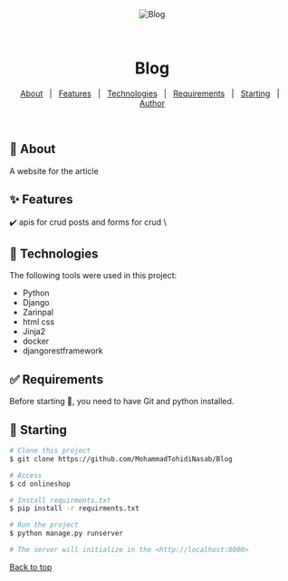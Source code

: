 <div align="center" id="top"> 
  <img src="./.github/app.gif" alt="Blog" />

  &#xa0;

  <!-- <a href="https://Blog.netlify.app">Demo</a> -->
</div>

<h1 align="center">Blog</h1>


</p>

<!-- Status -->

<!-- <h4 align="center"> 
	🚧  Blog 🚀 Under construction...  🚧
</h4> 

<hr> -->

<p align="center">
  <a href="#dart-about">About</a> &#xa0; | &#xa0; 
  <a href="#sparkles-features">Features</a> &#xa0; | &#xa0;
  <a href="#rocket-technologies">Technologies</a> &#xa0; | &#xa0;
  <a href="#white_check_mark-requirements">Requirements</a> &#xa0; | &#xa0;
  <a href="#checkered_flag-starting">Starting</a> &#xa0; | &#xa0;
  <a href="https://github.com/MohammadTohidiNasab" target="_blank">Author</a>
</p>

<br>

## :dart: About ##
A website for the article 
## :sparkles: Features ##

:heavy_check_mark: apis for crud posts and forms for crud \
  

## :rocket: Technologies ##

The following tools were used in this project:

- Python
- Django
- Zarinpal
- html css
- Jinja2
- docker
- djangorestframework
## :white_check_mark: Requirements ##

Before starting :checkered_flag:, you need to have Git and python installed.

## :checkered_flag: Starting ##

```bash
# Clone this project
$ git clone https://github.com/MohammadTohidiNasab/Blog

# Access
$ cd onlineshop

# Install requirments.txt
$ pip install -r requirments.txt

# Run the project
$ python manage.py runserver

# The server will initialize in the <http://localhost:8000>
```
<a href="#top">Back to top</a>

